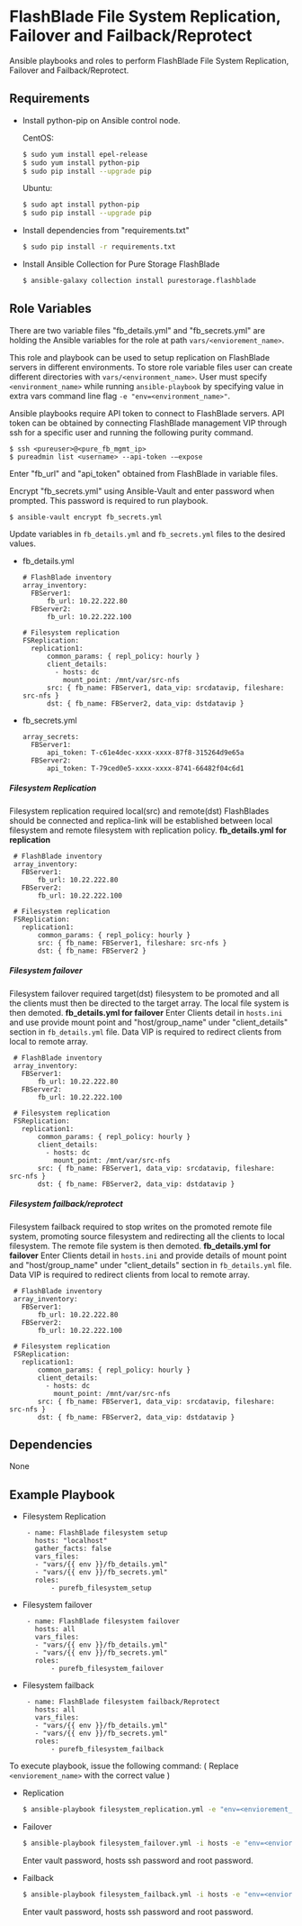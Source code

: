 FlashBlade File System Replication, Failover and Failback/Reprotect
=========

Ansible playbooks and roles to perform FlashBlade File System Replication, Failover and Failback/Reprotect.

Requirements
------------

* Install python-pip on Ansible control node.

  CentOS:
    ```bash
    $ sudo yum install epel-release
    $ sudo yum install python-pip
    $ sudo pip install --upgrade pip
    ```
  Ubuntu:
    ```bash
    $ sudo apt install python-pip
    $ sudo pip install --upgrade pip
    ```

* Install dependencies from "requirements.txt"
    ```bash
    $ sudo pip install -r requirements.txt 
    ```
* Install Ansible Collection for Pure Storage FlashBlade
    ```bash
    $ ansible-galaxy collection install purestorage.flashblade
    ```

Role Variables
--------------

There are two variable files "fb_details.yml" and "fb_secrets.yml" are holding the Ansible variables for the role at path `vars/<enviorement_name>`. 

This role and playbook can be used to setup replication on FlashBlade servers in different environments. To store role variable files user can create different directories with `vars/<environment_name>`. User must specify `<environment_name>` while running `ansible-playbook` by specifying value in extra vars command line flag `-e "env=<environment_name>"`.

Ansible playbooks require API token to connect to FlashBlade servers. API token can be obtained by connecting FlashBlade management VIP through ssh for a specific user and running the following purity command.
   ```
   $ ssh <pureuser>@<pure_fb_mgmt_ip>
   $ pureadmin list <username> --api-token -–expose
   ```
Enter "fb_url" and "api_token" obtained from FlashBlade in variable files.

Encrypt "fb_secrets.yml" using Ansible-Vault and enter password when prompted. This password is required to run playbook.
```
$ ansible-vault encrypt fb_secrets.yml
```

Update variables in `fb_details.yml` and `fb_secrets.yml` files to the desired values.

* fb_details.yml
    ```
    # FlashBlade inventory
    array_inventory:               
      FBServer1:
          fb_url: 10.22.222.80
      FBServer2:
          fb_url: 10.22.222.100

    # Filesystem replication
    FSReplication:       
      replication1:
          common_params: { repl_policy: hourly }
          client_details:
            - hosts: dc
              mount_point: /mnt/var/src-nfs
          src: { fb_name: FBServer1, data_vip: srcdatavip, fileshare: src-nfs }
          dst: { fb_name: FBServer2, data_vip: dstdatavip }             
    ```

* fb_secrets.yml
    ```
    array_secrets:               
      FBServer1:
          api_token: T-c61e4dec-xxxx-xxxx-87f8-315264d9e65a
      FBServer2:
          api_token: T-79ced0e5-xxxx-xxxx-8741-66482f04c6d1 
    ```
 
 ##### Filesystem Replication 
   Filesystem replication required local(src) and remote(dst) FlashBlades should be connected and replica-link will be established between local filesystem and remote filesystem with replication policy. 
   **fb_details.yml for replication**
   ```
    # FlashBlade inventory
    array_inventory:               
      FBServer1:
          fb_url: 10.22.222.80
      FBServer2:
          fb_url: 10.22.222.100

    # Filesystem replication
    FSReplication:       
      replication1:
          common_params: { repl_policy: hourly }
          src: { fb_name: FBServer1, fileshare: src-nfs }
          dst: { fb_name: FBServer2 }                      
   ```
 
 ##### Filesystem failover 
   Filesystem failover required target(dst) filesystem to be promoted and all the clients must then be directed to the target array. The local file system is then demoted.
   **fb_details.yml for failover**
   Enter Clients detail in `hosts.ini` and use provide mount point and "host/group_name" under "client_details" section in `fb_details.yml` file.
   Data VIP is required to redirect clients from local to remote array.

   ```
    # FlashBlade inventory
    array_inventory:               
      FBServer1:
          fb_url: 10.22.222.80
      FBServer2:
          fb_url: 10.22.222.100

    # Filesystem replication
    FSReplication:       
      replication1:
          common_params: { repl_policy: hourly }
          client_details:
            - hosts: dc
              mount_point: /mnt/var/src-nfs
          src: { fb_name: FBServer1, data_vip: srcdatavip, fileshare: src-nfs }
          dst: { fb_name: FBServer2, data_vip: dstdatavip }                        
   ``` 
 ##### Filesystem failback/reprotect 
   Filesystem failback required to stop writes on the promoted remote file system, promoting source filesystem and redirecting all the clients to local filesystem. The remote file system is then demoted.
   **fb_details.yml for failover**
   Enter Clients detail in `hosts.ini` and provide details of mount point and "host/group_name" under "client_details" section in `fb_details.yml` file.
   Data VIP is required to redirect clients from local to remote array.
   
   ```
    # FlashBlade inventory
    array_inventory:               
      FBServer1:
          fb_url: 10.22.222.80
      FBServer2:
          fb_url: 10.22.222.100

    # Filesystem replication
    FSReplication:       
      replication1:
          common_params: { repl_policy: hourly }
          client_details:
            - hosts: dc
              mount_point: /mnt/var/src-nfs
          src: { fb_name: FBServer1, data_vip: srcdatavip, fileshare: src-nfs }
          dst: { fb_name: FBServer2, data_vip: dstdatavip }                        
   ``` 

Dependencies
------------

None

Example Playbook
----------------

* Filesystem Replication
     
     ```
      - name: FlashBlade filesystem setup
        hosts: "localhost"
        gather_facts: false
        vars_files:
        - "vars/{{ env }}/fb_details.yml"
        - "vars/{{ env }}/fb_secrets.yml"
        roles:
            - purefb_filesystem_setup
     ```

* Filesystem failover
     ```
      - name: FlashBlade filesystem failover
        hosts: all
        vars_files:
        - "vars/{{ env }}/fb_details.yml"
        - "vars/{{ env }}/fb_secrets.yml"
        roles:
            - purefb_filesystem_failover
     ```
* Filesystem failback
     ```
      - name: FlashBlade filesystem failback/Reprotect
        hosts: all
        vars_files:
        - "vars/{{ env }}/fb_details.yml"
        - "vars/{{ env }}/fb_secrets.yml"
        roles:
            - purefb_filesystem_failback
     ```
To execute playbook, issue the following command:
( Replace `<enviorement_name>` with the correct value )
* Replication
   ```bash
   $ ansible-playbook filesystem_replication.yml -e "env=<enviorement_name>" --ask-vault-pass
   ```
* Failover
   ```bash
   $ ansible-playbook filesystem_failover.yml -i hosts -e "env=<enviorement_name>" --ask-vault-pass -k -K
   ```
   Enter vault password, hosts ssh password and root password.

* Failback
   ```bash
   $ ansible-playbook filesystem_failback.yml -i hosts -e "env=<enviorement_name>" --ask-vault-pass -k -K
   ```
   Enter vault password, hosts ssh password and root password.
